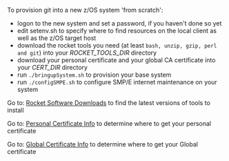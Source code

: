 To provision git into a new z/OS system 'from scratch':
* logon to the new system and set a password, if you haven't done so yet
* edit setenv.sh to specify where to find resources on the local client as well as the z/OS target host
* download the rocket tools you need (at least `bash, unzip, gzip, perl and git`) into your _ROCKET_TOOLS_DIR_ directory
* download your personal certificate and your global CA certificate into your _CERT_DIR_ directory 
* run `./bringupSystem.sh` to provision your base system
* run `./configSMPE.sh` to configure SMP/E internet maintenance on your system
 
Go to: [Rocket Software Downloads](https://my.rocketsoftware.com/RocketCommunity/) to find the latest versions of tools to install

Go to: [Personal Certificate Info](https://www.ibm.com/support/knowledgecenter/SSLTBW_2.3.0/com.ibm.zos.v2r3.gim3000/obtuc.htm) to determine where to get your personal certificate

Go to: [Global Certificate Info](https://www.ibm.com/support/knowledgecenter/SSLTBW_2.3.0/com.ibm.zos.v2r3.gim3000/acac.htm) to determine where to get your Global certificate
